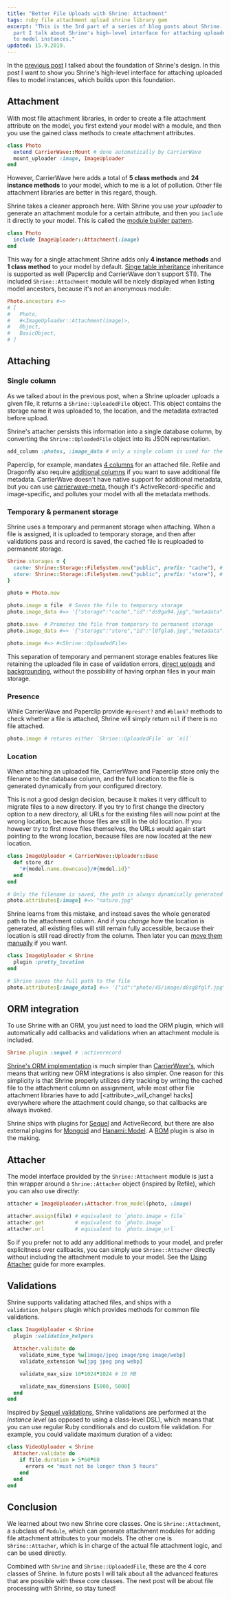 ```yaml
---
title: "Better File Uploads with Shrine: Attachment"
tags: ruby file attachment upload shrine library gem
excerpt: "This is the 3rd part of a series of blog posts about Shrine. In this
  part I talk about Shrine's high-level interface for attaching uploaded files
  to model instances."
updated: 15.9.2019.
---
```


In the [previous post] I talked about the foundation of Shrine's design. In
this post I want to show you Shrine's high-level interface for attaching
uploaded files to model instances, which builds upon this foundation.

## Attachment

With most file attachment libraries, in order to create a file attachment
attribute on the model, you first extend your model with a module, and then
you use the gained class methods to create attachment attributes.

```rb
class Photo
  extend CarrierWave::Mount # done automatically by CarrierWave
  mount_uploader :image, ImageUploader
end
```

However, CarrierWave here adds a total of **5 class methods** and **24 instance
methods** to your model, which to me is a lot of pollution. Other file
attachment libraries are better in this regard, though.

Shrine takes a cleaner approach here. With Shrine you use *your uploader* to
generate an attachment module for a certain attribute, and then you `include` it
directly to your model. This is called the [module builder pattern].

```rb
class Photo
  include ImageUploader::Attachment(:image)
end
```

This way for a single attachment Shrine adds only **4 instance methods** and
**1 class method** to your model by default. [Singe table inheritance][STI]
inheritance is supported as well (Paperclip and CarrierWave don't support STI).
The included `Shrine::Attachment` module will be nicely displayed when listing
model ancestors, because it's not an anonymous module:

```rb
Photo.ancestors #=>
# [
#   Photo,
#   #<ImageUploader::Attachment(image)>,
#   Object,
#   BasicObject,
# ]
```

## Attaching

### Single column

As we talked about in the previous post, when a Shrine uploader uploads a given
file, it returns a `Shrine::UploadedFile` object. This object contains
the storage name it was uploaded to, the location, and the metadata extracted
before upload.

Shrine's attacher persists this information into a single database column, by
converting the `Shrine::UploadedFile` object into its JSON represntation.

```rb
add_column :photos, :image_data # only a single column is used for the attachment
```

Paperclip, for example, mandates [4 columns][paperclip columns] for an attached
file. Refile and Dragonfly also require [additional columns][magic attributes]
if you want to save additional file metadata. CarrierWave doesn't have native
support for additional metadata, but you can use [carrierwave-meta], though
it's ActiveRecord-specific and image-specific, and pollutes your model with all
the metadata methods.

### Temporary & permanent storage

Shrine uses a temporary and permanent storage when attaching. When a file is
assigned, it is uploaded to temporary storage, and then after validations pass
and record is saved, the cached file is reuploaded to permanent storage.

```rb
Shrine.storages = {
  cache: Shrine::Storage::FileSystem.new("public", prefix: "cache"), # temporary
  store: Shrine::Storage::FileSystem.new("public", prefix: "store"), # permanent
}
```
```rb
photo = Photo.new

photo.image = file  # Saves the file to temporary storage
photo.image_data #=> '{"storage":"cache","id":"ds9ga94.jpg","metadata":{...}}'

photo.save  # Promotes the file from temporary to permanent storage
photo.image_data #=> '{"storage":"store","id":"l0fgla8.jpg","metadata":{...}}'

photo.image #=> #<Shrine::UploadedFile>
```

This separation of temporary and permanent storage enables features like
retaining the uploaded file in case of validation errors, [direct uploads] and
[backgrounding], without the possibility of having orphan files in your main
storage.

### Presence

While CarrierWave and Paperclip provide `#present?` and `#blank?` methods to
check whether a file is attached, Shrine will simply return `nil` if there is
no file attached.

```rb
photo.image # returns either `Shrine::UploadedFile` or `nil`
```

### Location

When attaching an uploaded file, CarrierWave and Paperclip store only the
filename to the database column, and the full location to the file is generated
dynamically from your configured directory.

This is not a good design decision, because it makes it very difficult to
migrate files to a new directory. If you try to first change the directory
option to a new directory, all URLs for the existing files will now point at
the wrong location, because those files are still in the old location. If you
however try to first move files themselves, the URLs would again start pointing
to the wrong location, because files are now located at the new location.

```rb
class ImageUploader < CarrierWave::Uploader::Base
  def store_dir
    "#{model.name.downcase}/#{model.id}"
  end
end
```
```rb
# Only the filename is saved, the path is always dynamically generated
photo.attributes[:image] #=> "nature.jpg"
```

Shrine learns from this mistake, and instead saves the whole generated path to
the attachment column. And if you *change* how the location is generated, all
existing files will still remain fully accessible, because their location is
still read directly from the column. Then later you can [move them
manually][shrine moving files] if you want.

```rb
class ImageUploader < Shrine
  plugin :pretty_location
end
```
```rb
# Shrine saves the full path to the file
photo.attributes[:image_data] #=> '{"id":"photo/45/image/d0sg8fglf.jpg",...}'
```

## ORM integration

To use Shrine with an ORM, you just need to load the ORM plugin, which will
automatically add callbacks and validations when an attachment module is
included.

```rb
Shrine.plugin :sequel # :activerecord
```

[Shrine's ORM implementation][shrine activerecord] is much simpler than
[CarrierWave's][carrierwave activerecord], which means that writing new ORM
integrations is also simpler. One reason for this simplicity is that Shrine
properly utilizes dirty tracking by writing the cached file to the attachment
column on assignment, while most other file attachment libraries have to add
[\<attribute\>_will_change! hacks] everywhere where the attachment could
change, so that callbacks are always invoked.

Shrine ships with plugins for [Sequel] and ActiveRecord, but there are also
external plugins for [Mongoid][shrine-mongoid] and
[Hanami::Model][hanami-shrine]. A [ROM][shrine-rom] plugin is also in the
making.

## Attacher

The model interface provided by the `Shrine::Attachment` module is just a thin
wrapper around a `Shrine::Attacher` object (inspired by Refile), which you can
also use directly:

```rb
attacher = ImageUploader::Attacher.from_model(photo, :image)

attacher.assign(file) # equivalent to `photo.image = file`
attacher.get          # equivalent to `photo.image`
attacher.url          # equivalent to `photo.image_url`
```

So if you prefer not to add any additional methods to your model, and prefer
explicitness over callbacks, you can simply use `Shrine::Attacher` directly
without including the attachment module to your model. See the [Using Attacher]
guide for more examples.

## Validations

Shrine supports validating attached files, and ships with a
`validation_helpers` plugin which provides methods for common file validations.

```rb
class ImageUploader < Shrine
  plugin :validation_helpers

  Attacher.validate do
    validate_mime_type %w[image/jpeg image/png image/webp]
    validate_extension %w[jpg jpeg png webp]

    validate_max_size 10*1024*1024 # 10 MB

    validate_max_dimensions [5000, 5000]
  end
end
```

Inspired by [Sequel validations], Shrine validations are performed at the
*instance level* (as opposed to using a class-level DSL), which means that you
can use regular Ruby conditionals and do custom file validation. For example,
you could validate maximum duration of a video:

```rb
class VideoUploader < Shrine
  Attacher.validate do
    if file.duration > 5*60*60
      errors << "must not be longer than 5 hours"
    end
  end
end
```

## Conclusion

We learned about two new Shrine core classes. One is `Shrine::Attachment`, a
subclass of `Module`, which can generate attachment modules for adding file
attachment attributes to your models. The other one is `Shrine::Attacher`,
which is in charge of the actual file attachment logic, and can be used
directly.

Combined with `Shrine` and `Shrine::UploadedFile`, these are the 4 core classes
of Shrine. In future posts I will talk about all the advanced features that are
possible with these core classes. The next post will be about file processing
with Shrine, so stay tuned!

[Shrine]: https://github.com/shrinerb/shrine
[previous post]: https://twin.github.io/better-file-uploads-with-shrine-uploader/
[CarrierWave::Mount]: https://github.com/carrierwaveuploader/carrierwave/blob/1dbc8be0bb8cf3b48600c5451084ee13445747b0/lib/carrierwave/mount.rb
[paperclip columns]: https://github.com/thoughtbot/paperclip/blob/7edb35a2a9a80c9598dfde235c7e593c023fc914/lib/paperclip/schema.rb#L6-L9
[magic attributes]: http://markevans.github.io/dragonfly/models#magic-attributes
[carrierwave-meta]: https://github.com/gzigzigzeo/carrierwave-meta/
[Sequel]: https://github.com/jeremyevans/sequel
[shrine-mongoid]: https://github.com/shrinerb/shrine-mongoid
[hanami-shrine]: https://github.com/katafrakt/hanami-shrine
[shrine-rom]: https://github.com/shrinerb/shrine-rom-example/blob/30ff892216d18ee2b64a1b784a06e489bb3be75d/config/shrine-rom.rb
[shrine activerecord]: https://github.com/shrinerb/shrine/blob/master/lib/shrine/plugins/activerecord.rb
[carrierwave activerecord]: https://github.com/carrierwaveuploader/carrierwave/blob/master/lib/carrierwave/orm/activerecord.rb
[<attribute>_will_change! hacks]: https://github.com/carrierwaveuploader/carrierwave/blob/1dbc8be0bb8cf3b48600c5451084ee13445747b0/lib/carrierwave/orm/activerecord.rb#L67
[shrine moving files]: https://shrinerb.com/docs/changing-location
[STI]: http://api.rubyonrails.org/classes/ActiveRecord/Inheritance.html
[Using Attacher]: https://shrinerb.com/docs/attacher
[Sequel validations]: http://sequel.jeremyevans.net/rdoc-plugins/classes/Sequel/Plugins/ValidationHelpers.html
[direct uploads]: https://shrinerb.com/docs/getting-started#direct-uploads
[backgrounding]: https://shrinerb.com/docs/getting-started#backgrounding
[module builder pattern]: https://dejimata.com/2017/5/20/the-ruby-module-builder-pattern
